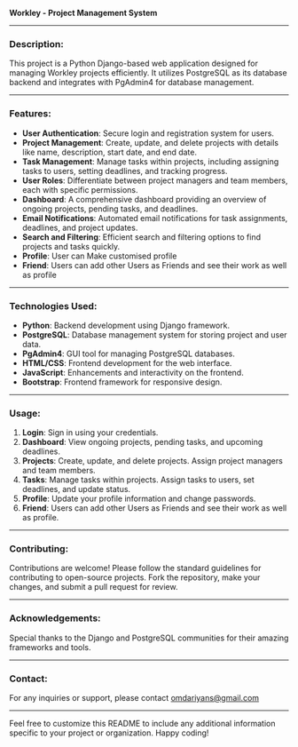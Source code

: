 **Workley - Project Management System**

---

### Description:
This project is a Python Django-based web application designed for managing Workley projects efficiently. It utilizes PostgreSQL as its database backend and integrates with PgAdmin4 for database management.

---

### Features:
- **User Authentication**: Secure login and registration system for users.
- **Project Management**: Create, update, and delete projects with details like name, description, start date, and end date.
- **Task Management**: Manage tasks within projects, including assigning tasks to users, setting deadlines, and tracking progress.
- **User Roles**: Differentiate between project managers and team members, each with specific permissions.
- **Dashboard**: A comprehensive dashboard providing an overview of ongoing projects, pending tasks, and deadlines.
- **Email Notifications**: Automated email notifications for task assignments, deadlines, and project updates.
- **Search and Filtering**: Efficient search and filtering options to find projects and tasks quickly.
- **Profile**: User can Make customised profile 
- **Friend**: Users can add other Users as Friends and see their work as well as profile

---

### Technologies Used:
- **Python**: Backend development using Django framework.
- **PostgreSQL**: Database management system for storing project and user data.
- **PgAdmin4**: GUI tool for managing PostgreSQL databases.
- **HTML/CSS**: Frontend development for the web interface.
- **JavaScript**: Enhancements and interactivity on the frontend.
- **Bootstrap**: Frontend framework for responsive design.

---

### Usage:
1. **Login**: Sign in using your credentials.
2. **Dashboard**: View ongoing projects, pending tasks, and upcoming deadlines.
3. **Projects**: Create, update, and delete projects. Assign project managers and team members.
4. **Tasks**: Manage tasks within projects. Assign tasks to users, set deadlines, and update status.
5. **Profile**: Update your profile information and change passwords.
6. **Friend**: Users can add other Users as Friends and see their work as well as profile.

---

### Contributing:
Contributions are welcome! Please follow the standard guidelines for contributing to open-source projects. Fork the repository, make your changes, and submit a pull request for review.

---

### Acknowledgements:
Special thanks to the Django and PostgreSQL communities for their amazing frameworks and tools.

---

### Contact:
For any inquiries or support, please contact omdariyans@gmail.com

---

Feel free to customize this README to include any additional information specific to your project or organization. Happy coding!

